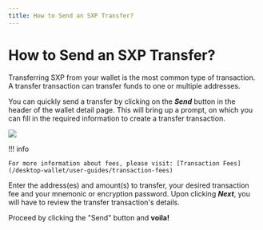 ```yaml
---
title: How to Send an SXP Transfer?
---
```


# How to Send an SXP Transfer?

Transferring SXP from your wallet is the most common type of transaction. A transfer transaction can transfer funds to one or multiple addresses.

You can quickly send a transfer by clicking on the _**Send**_ button in the header of the wallet detail page. This will bring up a prompt, on which you can fill in the required information to create a transfer transaction.

![](/desktop-wallet/assets/transfer.png)

!!! info

    For more information about fees, please visit: [Transaction Fees](/desktop-wallet/user-guides/transaction-fees)

Enter the address(es) and amount(s) to transfer, your desired transaction fee and your mnemonic or encryption password. Upon clicking _**Next**_, you will have to review the transfer transaction's details.

Proceed by clicking the "Send" button and __voila!__
